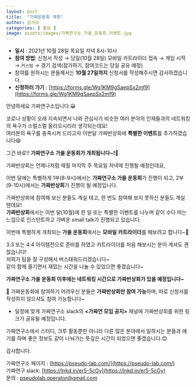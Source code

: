 ```yaml
---
layout: post
title:  "가짜운동회 개최"
author: 심석보
categories: [ 홍보 ]
image: assets/images/가짜연구소_가을_운동회_이벤트.jpg
---
```


- **일시** : 2021년 10월 28일 목요일 저녁 8시-10시
- **참여 방법**: 신청서 작성 → 당일(10월 28일) 모바일 카트라이더 접속 → 게임 시작 → `커스텀` → 경기 검색(참가하기, 참여코드는 당일 공유 예정)
- 참여를 원하시는 분들께서는 **10월 27일까지** 신청서를 작성해주시면 감사하겠습니다.
- **신청하러 가기** : [https://forms.gle/Wg1KM9gSaepSx2mf9](https://forms.gle/Wg1KM9gSaepSx2mf9)

안녕하세요 가짜연구소입니다.😀

코로나 상황이 오래 지속되면서 나와 관심사가 비슷한 여러 분야의 인재들과의 네트워킹의 욕구가 스멀스멀 올라오시리라 생각되는데요!<br>
여러분의 욕구를 충족시켜 드리고자 이번달 가짜반상회에 **특별한 이벤트**를 추가하였습니다😆

그건 바로!! **가짜연구소 가을 운동회가 개최됩니다~!**🎉

가짜반상회는 언제나처럼 매월 마지막 주 목요일 저녁에 진행될 예정인데요, 

이번 달에는 특별하게 1부(8-9시)에서는 **가짜연구소 가을 운동회**가 진행이 되고, 2부(9-10시)에서는 **가짜반상회**가 진행이 될 예정입니다.

가짜반상회에 참여해 보신 분들도 계실 테고, 한 번도 참여해 보지 못하신 분들도 계실 텐데요!<br>
**가짜반상회**에서는 이번 달(10월)에 한 일 또는 특별한 이벤트를 나누며 같이 수다 떠는 느낌으로 인스턴트하고 가벼운 small talk가 진행되고 있습니다.


이번에 특별하게 개최되는 **가을 운동회**에서는 **모바일 카트라이더**를 해보려고 합니다~🤩

3:3 또는 4:4 아이템전으로 준비를 하였고 카트라이더를 처음 해보시는 분이 계셔도 괜찮습니다!<br>
저희가 팀을 잘 구성해서 버스태워드리겠습니다~<br>
같이 함께 즐기면서 재밌는 시간을 나눌 수 있었으면 좋겠습니다~

**가짜연구소 가을 운동회 이후에는 네트워킹 시간으로 가짜반상회가 있을 예정입니다~**

🥲 가짜운동회에 참여하기 어려우신 분들은 **가짜반상회만 참여 가능**하며, 따로 신청서를 작성하지 않으셔도 참여 가능합니다~<br>
- 일정에 맞게 가짜연구소 slack의 **<가짜연 모임 공지>** 채널에 가짜반상회를 위한 링크가 공유될 예정입니다.

가짜연구소에서 스터디, 크루 활동뿐만 아니라 다른 많은 분야에서 일하시는 분들과 얘기를 하며 좋은 정보도 같이 나눠가는 뜻깊은 시간이 되었으면 좋겠습니다.😊

감사합니다.


가짜연구소 페이지 : [https://pseudo-lab.com/](https://pseudo-lab.com/)<br>
가짜연구 slack: [https://lnkd.in/er5-5cGy](https://lnkd.in/er5-5cGy)<br>
문의 : pseudolab.operator@gmail.com

